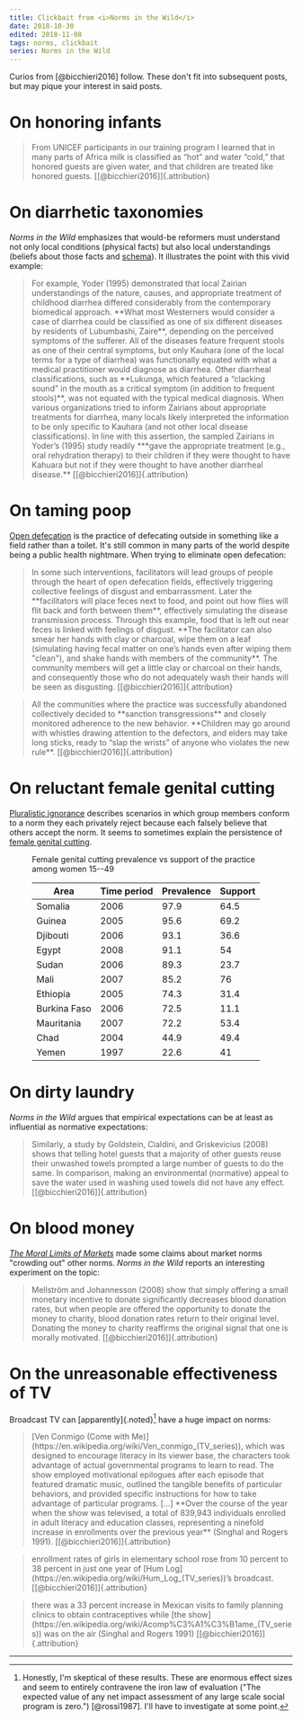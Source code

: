 ```yaml
---
title: Clickbait from <i>Norms in the Wild</i>
date: 2018-10-30
edited: 2018-11-08
tags: norms, clickbait
series: Norms in the Wild
---
```


Curios from [@bicchieri2016] follow. These don't fit into subsequent posts, but may pique your interest in said posts.

# On honoring infants

<blockquote>
From UNICEF participants in our training program I learned that in many parts of Africa milk is classified as “hot” and water “cold,” that honored guests are given water, and that children are treated like honored guests. [[@bicchieri2016]]{.attribution}
</blockquote>

# On diarrhetic taxonomies

<i>Norms in the Wild</i> emphasizes that would-be reformers must understand not only local conditions (physical facts) but also local understandings (beliefs about those facts and [schema](https://en.wikipedia.org/wiki/Schema_(psychology))). It illustrates the point with this vivid example:

<blockquote>
For example, Yoder (1995) demonstrated that local Zairian understandings of the nature, causes, and appropriate treatment of childhood diarrhea differed considerably from the contemporary biomedical approach. **What most Westerners would consider a case of diarrhea could be classified as one of six different diseases by residents of Lubumbashi, Zaire**, depending on the perceived symptoms of the sufferer. All of the diseases feature frequent stools as one of their central symptoms, but only Kauhara (one of the local terms for a type of diarrhea) was functionally equated with what a medical practitioner would diagnose as diarrhea. Other diarrheal classifications, such as **Lukunga, which featured a “clacking sound” in the mouth as a critical symptom (in addition to frequent stools)**, was not equated with the typical medical diagnosis. When various organizations tried to inform Zairians about appropriate treatments for diarrhea, many locals likely interpreted the information to be only specific to Kauhara (and not other local disease classifications). In line with this assertion, the sampled Zairians in Yoder’s (1995) study readily ***gave the appropriate treatment (e.g., oral rehydration therapy) to their children if they were thought to have Kahuara but not if they were thought to have another diarrheal disease.** [[@bicchieri2016]]{.attribution}
</blockquote>

# On taming poop

[Open defecation](https://en.wikipedia.org/wiki/Open_defecation) is the practice of defecating outside in something like a field rather than a toilet. It's still common in many parts of the world despite being a public health nightmare. When trying to eliminate open defecation:

<blockquote>
In some such interventions, facilitators will lead groups of people through the heart of open defecation fields, effectively triggering collective feelings of disgust and embarrassment. Later the **facilitators will place feces next to food, and point out how flies will flit back and forth between them**, effectively simulating the disease transmission process. Through this example, food that is left out near feces is linked with feelings of disgust. **The facilitator can also smear her hands with clay or charcoal, wipe them on a leaf (simulating having fecal matter on one’s hands even after wiping them "clean"), and shake hands with members of the community**. The community members will get a little clay or charcoal on their hands, and consequently those who do not adequately wash their hands will be seen as disgusting. [[@bicchieri2016]]{.attribution}
</blockquote>

<blockquote>
All the communities where the practice was successfully abandoned collectively decided to **sanction transgressions** and closely monitored adherence to the new behavior. **Children may go around with whistles drawing attention to the defectors, and elders may take long sticks, ready to “slap the wrists” of anyone who violates the new rule**. [[@bicchieri2016]]{.attribution}
</blockquote>

# On reluctant female genital cutting

[Pluralistic ignorance](https://en.wikipedia.org/wiki/Pluralistic_ignorance) describes scenarios in which group members conform to a norm they each privately reject because each falsely believe that others accept the norm. It seems to sometimes explain the persistence of [female genital cutting](https://en.wikipedia.org/wiki/Female_genital_mutilation).

<!--more-->

<figure>
<figcaption>
Female genital cutting prevalence vs support of the practice among women 15--49
</figcaption>

| Area         | Time period | Prevalence | Support |
|--------------|-------------|------------|---------|
| Somalia      |        2006 |       97.9 |    64.5 |
| Guinea       |        2005 |       95.6 |    69.2 |
| Djibouti     |        2006 |       93.1 |    36.6 |
| Egypt        |        2008 |       91.1 |      54 |
| Sudan        |        2006 |       89.3 |    23.7 |
| Mali         |        2007 |       85.2 |      76 |
| Ethiopia     |        2005 |       74.3 |    31.4 |
| Burkina Faso |        2006 |       72.5 |    11.1 |
| Mauritania   |        2007 |       72.2 |    53.4 |
| Chad         |        2004 |       44.9 |    49.4 |
| Yemen        |        1997 |       22.6 |      41 |
</figure>

# On dirty laundry

<i>Norms in the Wild</i> argues that empirical expectations can be at least as influential as normative expectations:

<blockquote>
Similarly, a study by Goldstein, Cialdini, and Griskevicius (2008) shows that telling hotel guests that a majority of other guests reuse their unwashed towels prompted a large number of guests to do the same. In comparison, making an environmental (normative) appeal to save the water used in washing used towels did not have any effect. [[@bicchieri2016]]{.attribution}
</blockquote>

# On blood money

[<i>The Moral Limits of Markets</i>](/series/The%2520Moral%2520Limits%2520of%2520Markets/) made some claims about market norms "crowding out" other norms. <i>Norms in the Wild</i> reports an interesting experiment on the topic:

<blockquote>
Mellström and Johannesson (2008) show that simply offering a small monetary incentive to donate significantly decreases blood donation rates, but when people are offered the opportunity to donate the money to charity, blood donation rates return to their original level. Donating the money to charity reaffirms the original signal that one is morally motivated. [[@bicchieri2016]]{.attribution}
</blockquote>

# On the unreasonable effectiveness of TV

Broadcast TV can [apparently]{.noted}[^skeptical] have a huge impact on norms:

<blockquote>
[Ven Conmigo (Come with Me)](https://en.wikipedia.org/wiki/Ven_conmigo_(TV_series)), which was designed to encourage literacy in its viewer base, the characters took advantage of actual governmental programs to learn to read. The show employed motivational epilogues after each episode that featured dramatic music, outlined the tangible benefits of particular behaviors, and provided specific instructions for how to take advantage of particular programs. [...] **Over the course of the year when the show was televised, a total of 839,943 individuals enrolled in adult literacy and education classes, representing a ninefold increase in enrollments over the previous year** (Singhal and Rogers 1991). [[@bicchieri2016]]{.attribution}
</blockquote>

<blockquote>
enrollment rates of girls in elementary school rose from 10 percent to 38 percent in just one year of [Hum Log](https://en.wikipedia.org/wiki/Hum_Log_(TV_series))’s broadcast. [[@bicchieri2016]]{.attribution}
</blockquote>

<blockquote>
there was a 33 percent increase in Mexican visits to family planning clinics to obtain contraceptives while [the show](https://en.wikipedia.org/wiki/Acomp%C3%A1%C3%B1ame_(TV_series)) was on the air (Singhal and Rogers 1991) [[@bicchieri2016]]{.attribution}
</blockquote>

<hr class="references">

[^skeptical]: Honestly, I'm skeptical of these results. These are enormous effect sizes and seem to entirely contravene the iron law of evaluation ("The expected value of any net impact assessment of any large scale social program is zero.") [@rossi1987]. I'll have to investigate at some point.
